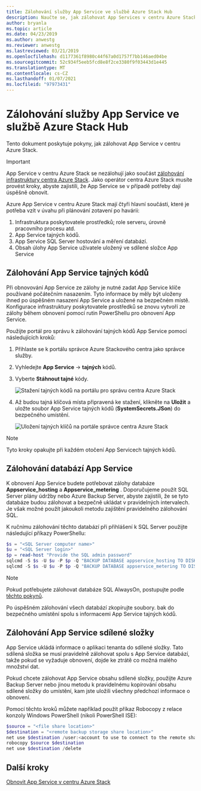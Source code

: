 ```yaml
---
title: Zálohování služby App Service ve službě Azure Stack Hub
description: Naučte se, jak zálohovat App Services v centru Azure Stack.
author: bryanla
ms.topic: article
ms.date: 04/23/2019
ms.author: anwestg
ms.reviewer: anwestg
ms.lastreviewed: 03/21/2019
ms.openlocfilehash: d1177361f8980c44f67a0d1757f7bb146aed04be
ms.sourcegitcommit: 52c934f5eeb5fcd8e8f2ce3380f9f03443d1e445
ms.translationtype: MT
ms.contentlocale: cs-CZ
ms.lasthandoff: 01/07/2021
ms.locfileid: "97973431"
---
```

# <a name="back-up-app-service-on-azure-stack-hub"></a>Zálohování služby App Service ve službě Azure Stack Hub

Tento dokument poskytuje pokyny, jak zálohovat App Service v centru Azure Stack.

> [!IMPORTANT]
> App Service v centru Azure Stack se nezálohují jako součást [zálohování infrastruktury centra Azure Stack](azure-stack-backup-infrastructure-backup.md). Jako operátor centra Azure Stack musíte provést kroky, abyste zajistili, že App Service se v případě potřeby dají úspěšně obnovit.

Azure App Service v centru Azure Stack mají čtyři hlavní součásti, které je potřeba vzít v úvahu při plánování zotavení po havárii:
1. Infrastruktura poskytovatele prostředků; role serveru, úrovně pracovního procesu atd. 
2. App Service tajných kódů.
3. App Service SQL Server hostování a měření databází.
4. Obsah úlohy App Service uživatele uložený ve sdílené složce App Service

## <a name="back-up-app-service-secrets"></a>Zálohování App Service tajných kódů
Při obnovování App Service ze zálohy je nutné zadat App Service klíče používané počátečním nasazením. Tyto informace by měly být uloženy ihned po úspěšném nasazení App Service a uložené na bezpečném místě. Konfigurace infrastruktury poskytovatele prostředků se znovu vytvoří ze zálohy během obnovení pomocí rutin PowerShellu pro obnovení App Service.

Použijte portál pro správu k zálohování tajných kódů App Service pomocí následujících kroků: 

1. Přihlaste se k portálu správce Azure Stackového centra jako správce služby.

2. Vyhledejte **App Service**  ->  **tajných** kódů. 

3. Vyberte **Stáhnout tajné** kódy.

   ![Stažení tajných kódů na portálu pro správu centra Azure Stack](./media/app-service-back-up/download-secrets.png)

4. Až budou tajná klíčová místa připravená ke stažení, klikněte na **Uložit** a uložte soubor App Service tajných kódů (**SystemSecrets.JSon**) do bezpečného umístění. 

   ![Uložení tajných klíčů na portále správce centra Azure Stack](./media/app-service-back-up/save-secrets.png)

> [!NOTE]
> Tyto kroky opakujte při každém otočení App Servicech tajných kódů.

## <a name="back-up-the-app-service-databases"></a>Zálohování databází App Service
K obnovení App Service budete potřebovat zálohy databáze **Appservice_hosting** a **Appservice_metering** . Doporučujeme použít SQL Server plány údržby nebo Azure Backup Server, abyste zajistili, že se tyto databáze budou zálohovat a bezpečně ukládat v pravidelných intervalech. Je však možné použít jakoukoli metodu zajištění pravidelného zálohování SQL.

K ručnímu zálohování těchto databází při přihlášení k SQL Server použijte následující příkazy PowerShellu:

  ```powershell
  $s = "<SQL Server computer name>"
  $u = "<SQL Server login>" 
  $p = read-host "Provide the SQL admin password"
  sqlcmd -S $s -U $u -P $p -Q "BACKUP DATABASE appservice_hosting TO DISK = '<path>\hosting.bak'"
  sqlcmd -S $s -U $u -P $p -Q "BACKUP DATABASE appservice_metering TO DISK = '<path>\metering.bak'"
  ```

> [!NOTE]
> Pokud potřebujete zálohovat databáze SQL AlwaysOn, postupujte podle [těchto pokynů](/sql/database-engine/availability-groups/windows/configure-backup-on-availability-replicas-sql-server?view=sql-server-2017&preserve-view=true). 

Po úspěšném zálohování všech databází zkopírujte soubory. bak do bezpečného umístění spolu s informacemi App Service tajných kódů.

## <a name="back-up-the-app-service-file-share"></a>Zálohování App Service sdílené složky
App Service ukládá informace o aplikaci tenanta do sdílené složky. Tato sdílená složka se musí pravidelně zálohovat spolu s App Service databází, takže pokud se vyžaduje obnovení, dojde ke ztrátě co možná malého množství dat.

Pokud chcete zálohovat App Service obsahu sdílené složky, použijte Azure Backup Server nebo jinou metodu k pravidelnému kopírování obsahu sdílené složky do umístění, kam jste uložili všechny předchozí informace o obnovení.

Pomocí těchto kroků můžete například použít příkaz Robocopy z relace konzoly Windows PowerShell (nikoli PowerShell ISE):

```powershell
$source = "<file share location>"
$destination = "<remote backup storage share location>"
net use $destination /user:<account to use to connect to the remote share in the format of domain\username> *
robocopy $source $destination
net use $destination /delete
```

## <a name="next-steps"></a>Další kroky
[Obnovit App Service v centru Azure Stack](app-service-recover.md)
